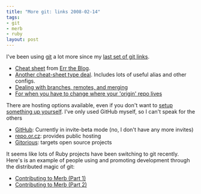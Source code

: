 ```yaml
--- 
title: "More git: links 2008-02-14"
tags: 
- git
- merb
- ruby
layout: post
---
```

I've been using [git](http://git.or.cz/) a lot more since my [last set of git links](/posts/git-links-for-2007-01-05).


 * [Cheat sheet](http://cheat.errtheblog.com/s/git/) from [Err the Blog](http://errtheblog.com).
 * [Another cheat-sheet type deal](http://wincent.com/knowledge-base/Git_quickstart). Includes lots of useful alias and other configs.
 * [Dealing with branches, remotes, and merging](http://blog.nanorails.com/articles/2008/2/7/git-branches-merges-and-remotes)
 * [For when you have to change where your 'origin' repo lives](http://github.com/guides/changing-your-origin)

There are hosting options available, even if you don't want to [setup something up yourself](/posts/gitosis-on-gentoo). I've only used GitHub myself, so I can't speak for the others

 * [GitHub](http://github.com/): Currently in invite-beta mode (no, I don't have any more invites)
 * [repo.or.cz](http://repo.or.cz/): provides public hosting
 * [Gitorious](http://gitorious.org/): targets open source projects
 
It seems like lots of Ruby projects have been switching to git recently. Here's is an example of people using and promoting development through the distributed magic of git:

 * [Contributing to Merb (Part 1)](http://gweezlebur.com/2008/2/1/so-you-want-to-contribute-to-merb-core-part-1)
 * [Contributing to Merb (Part 2)](http://gweezlebur.com/2008/2/9/contributing-to-merb-part-2)
